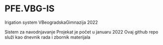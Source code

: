 # PFE.VBG-IS
Irigation system VBeogradskaGimnazija 2022

Sistem za navodnjavanje
Projekat je počet u januaru 2022
Ovaj github repo služi kao dnevnik rada i zbornik materijala
